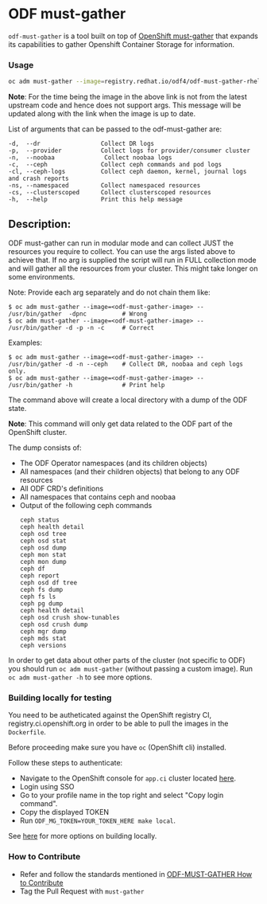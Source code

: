 ODF must-gather
=================

`odf-must-gather` is a tool built on top of [OpenShift must-gather](https://github.com/openshift/must-gather)
that expands its capabilities to gather Openshift Container Storage for information.

### Usage
```sh
oc adm must-gather --image=registry.redhat.io/odf4/odf-must-gather-rhel9:v4.13 -- /usr/bin/gather -arg1 -arg2
```

**Note**: For the time being the image in the above link is not from the latest upstream code and hence does not support args. This message will be updated along with the link when the image is up to date.

List of arguments that can be passed to the odf-must-gather are:
```
-d,  --dr                 Collect DR logs
-p,  --provider           Collect logs for provider/consumer cluster
-n,  --noobaa              Collect noobaa logs
-c,  --ceph               Collect ceph commands and pod logs
-cl, --ceph-logs          Collect ceph daemon, kernel, journal logs and crash reports
-ns, --namespaced         Collect namespaced resources
-cs, --clusterscoped      Collect clusterscoped resources
-h,  --help               Print this help message
```

## Description:

ODF must-gather can run in modular mode and can collect JUST
the resources you require to collect. You can use the args
listed above to achieve that. If no arg is supplied the script
will run in FULL collection mode and will gather all the resources
from your cluster. This might take longer on some environments.

Note: Provide each arg separately and do not chain them like:
```
$ oc adm must-gather --image=<odf-must-gather-image> -- /usr/bin/gather  -dpnc          # Wrong
$ oc adm must-gather --image=<odf-must-gather-image> -- /usr/bin/gather -d -p -n -c     # Correct
```
Examples:
```
$ oc adm must-gather --image=<odf-must-gather-image> -- /usr/bin/gather -d -n --ceph    # Collect DR, noobaa and ceph logs only.
$ oc adm must-gather --image=<odf-must-gather-image> -- /usr/bin/gather -h              # Print help
```

The command above will create a local directory with a dump of the ODF state.

**Note**: This command will only get data related to the ODF part of the OpenShift cluster.

The dump consists of:
- The ODF Operator namespaces (and its children objects)
- All namespaces (and their children objects) that belong to any ODF resources
- All ODF CRD's definitions
- All namespaces that contains ceph and noobaa
- Output of the following ceph commands
    ```
    ceph status
    ceph health detail
    ceph osd tree
    ceph osd stat
    ceph osd dump
    ceph mon stat
    ceph mon dump
    ceph df
    ceph report
    ceph osd df tree
    ceph fs dump
    ceph fs ls
    ceph pg dump
    ceph health detail
    ceph osd crush show-tunables
    ceph osd crush dump
    ceph mgr dump
    ceph mds stat
    ceph versions
    ```

In order to get data about other parts of the cluster (not specific to ODF) you should
run `oc adm must-gather` (without passing a custom image). Run `oc adm must-gather -h` to see more options.

### Building locally for testing
You need to be autheticated against the OpenShift registry CI, registry.ci.openshift.org in order to be able to pull the images in the `Dockerfile`.

Before proceeding make sure you have `oc` (OpenShift cli) installed.

Follow these steps to authenticate:

- Navigate to the OpenShift console for `app.ci` cluster located [here](https://console-openshift-console.apps.ci.l2s4.p1.openshiftapps.com/).
- Login using SSO
- Go to your profile name in the top right and select "Copy login command".
- Copy the displayed TOKEN
- Run `ODF_MG_TOKEN=YOUR_TOKEN_HERE make local`. 

See [here](https://github.com/red-hat-storage/odf-must-gather/pull/76) for more options on building locally.

### How to Contribute

- Refer and follow the standards mentioned in [ODF-MUST-GATHER How to Contribute](./CONTRIBUTING.md)
- Tag the Pull Request with `must-gather`
